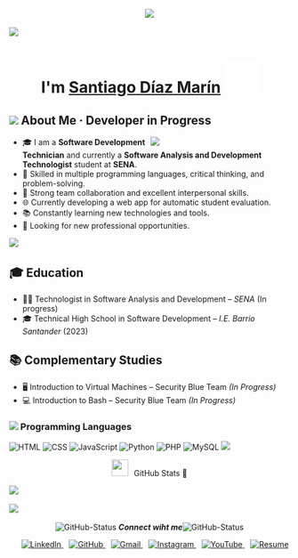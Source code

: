 <p align="center">
  <a href="https://github.com/SantiagoDiazMarin">
    <img src="https://readme-typing-svg.herokuapp.com?lines=Software+Development+Technician;Software+Analysis+and+Development+Student;Problem+Solving;Critical+Thinking;Always+Learning+New+Things&center=true&width=500&height=45" />
  </a>
</p>
<a href="#"><img src="https://user-images.githubusercontent.com/73097560/115834477-dbab4500-a447-11eb-908a-139a6edaec5c.gif"></a>

<h1 align="center">I'm <a href="https://github.com/SantiagoDiazMarin">Santiago Díaz Marín</a>
<img src="https://github.com/Kathryn-Jie/Kathryn-Jie/blob/main/wave.gif" width="60px"/></h1>


## <picture><img src="https://github.com/7oSkaaa/7oSkaaa/blob/main/Images/about_me.gif?raw=true" width="50px"></picture> About Me · Developer in Progress


<picture>
  <img align="right" src="https://github.com/7oSkaaa/7oSkaaa/blob/main/Images/Right_Side.gif?raw=true" width="250px">
</picture>

- 🎓 I am a **Software Development Technician** and currently a **Software Analysis and Development Technologist** student at **SENA**.
- 🧠 Skilled in multiple programming languages, critical thinking, and problem-solving.
- 🤝 Strong team collaboration and excellent interpersonal skills.
- 🌐 Currently developing a web app for automatic student evaluation.
- 📚 Constantly learning new technologies and tools.
- 🚀 Looking for new professional opportunities.

<a href="#"><img src="https://user-images.githubusercontent.com/73097560/115834477-dbab4500-a447-11eb-908a-139a6edaec5c.gif"></a>

## 🎓 Education

- 🧑‍🎓 Technologist in Software Analysis and Development – *SENA* (In progress)
- 🎓 Technical High School in Software Development – *I.E. Barrio Santander* (2023)

## 📚 Complementary Studies

- 🖥️ Introduction to Virtual Machines – Security Blue Team *(In Progress)*
- 💻 Introduction to Bash – Security Blue Team *(In Progress)*

### <picture><img src="https://github.com/7oSkaaa/7oSkaaa/blob/main/Images/Programming_Languages.gif?raw=true" width="50px"></picture> Programming Languages

![HTML](https://img.shields.io/badge/-HTML5-E34F26?style=flat&logo=html5&logoColor=white)
![CSS](https://img.shields.io/badge/-CSS3-1572B6?style=flat&logo=css3)
![JavaScript](https://img.shields.io/badge/-JavaScript-F7DF1E?style=flat&logo=javascript&logoColor=black)
![Python](https://img.shields.io/badge/-Python-3776AB?style=flat&logo=python&logoColor=white)
![PHP](https://img.shields.io/badge/-PHP-777BB4?style=flat&logo=php&logoColor=white)
![MySQL](https://img.shields.io/badge/-MySQL-4479A1?style=flat&logo=mysql&logoColor=white)
<a href="#"><img src="https://user-images.githubusercontent.com/73097560/115834477-dbab4500-a447-11eb-908a-139a6edaec5c.gif"></a>

<p align="center">
<img src="https://media.giphy.com/media/iY8CRBdQXODJSCERIr/giphy.gif" width="30" height="30" style="margin-right: 10px;">GitHub Stats  🤝</p>

  <img height= "300" src="https://github-readme-stats.vercel.app/api?username=BrantLauro&theme=react&show_icons=true&include_all_commits=true" />

<a href="#"><img src="https://user-images.githubusercontent.com/73097560/115834477-dbab4500-a447-11eb-908a-139a6edaec5c.gif"></a>

<p align="center">
 <img src="https://media.giphy.com/media/8UHRm5oY4k4FDxq5QG/giphy.gif" width="30px" alt="GitHub-Status"/>&nbsp;<i><b>Connect wiht me</b></i><img src="https://media.giphy.com/media/8UHRm5oY4k4FDxq5QG/giphy.gif" width="30px" alt="GitHub-Status"/></p>


<div align="center" class="icons-social" style="margin-left: 10px;">
  
  <a style="margin-left: 10px;" target="_blank" href="https://www.linkedin.com/in/santiagodiazmarin/">
    <img src="https://img.icons8.com/doodle/40/000000/linkedin--v2.png" alt="LinkedIn" />
  </a>
  
  <a style="margin-left: 10px;" target="_blank" href="https://github.com/SantiagoDiazMarin">
    <img src="https://img.icons8.com/doodle/40/000000/github--v1.png" alt="GitHub" />
  </a>
  
  <a style="margin-left: 10px;" target="_blank" href="mailto:santiagodiazmarin2018@gmail.com">
    <img src="https://img.icons8.com/doodle/40/000000/gmail-new.png" alt="Gmail" />
  </a>
  
  <a style="margin-left: 10px;" target="_blank" href="https://instagram.com/tuperfil_instagram">
    <img src="https://img.icons8.com/doodle/40/000000/instagram-new--v2.png" alt="Instagram" />
  </a>
  
  <a style="margin-left: 10px;" target="_blank" href="https://www.youtube.com/@tucanal">
    <img src="https://img.icons8.com/doodle/1x/youtube--v2.png" alt="YouTube" />
  </a>

  <a style="margin-left: 10px;" target="_blank" href="https://tumejorcv.com/SantiagoDiazMarin.pdf">
    <img src="https://img.icons8.com/plasticine/0.5x/resume.png" alt="Resume" />
  </a>

</div>
